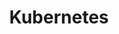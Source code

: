 ---
title: "Kubernetes"
description: "Categoria de artigos e tópicos sobre o Kubernetes"
slug: "kubernetes"
image: "kubernetes.png"
style:
    background: "#2a9d8f"
    color: "#fff"
---